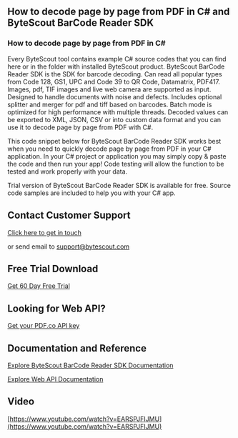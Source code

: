 ## How to decode page by page from PDF in C# and ByteScout BarCode Reader SDK

### How to decode page by page from PDF in C#

Every ByteScout tool contains example C# source codes that you can find here or in the folder with installed ByteScout product. ByteScout BarCode Reader SDK is the SDK for barcode decoding. Can read all popular types from Code 128, GS1, UPC and Code 39 to QR Code, Datamatrix, PDF417. Images, pdf, TIF images and live web camera are supported as input. Designed to handle documents with noise and defects. Includes optional splitter and merger for pdf and tiff based on barcodes. Batch mode is optimized for high performance with multiple threads. Decoded values can be exported to XML, JSON, CSV or into custom data format and you can use it to decode page by page from PDF with C#.

This code snippet below for ByteScout BarCode Reader SDK works best when you need to quickly decode page by page from PDF in your C# application. In your C# project or application you may simply copy & paste the code and then run your app! Code testing will allow the function to be tested and work properly with your data.

Trial version of ByteScout BarCode Reader SDK is available for free. Source code samples are included to help you with your C# app.

## Contact Customer Support

[Click here to get in touch](https://bytescout.zendesk.com/hc/en-us/requests/new?subject=ByteScout%20BarCode%20Reader%20SDK%20Question)

or send email to [support@bytescout.com](mailto:support@bytescout.com?subject=ByteScout%20BarCode%20Reader%20SDK%20Question) 

## Free Trial Download

[Get 60 Day Free Trial](https://bytescout.com/download/web-installer?utm_source=github-readme)

## Looking for Web API? 

[Get your PDF.co API key](https://pdf.co/documentation/api?utm_source=github-readme)

## Documentation and Reference

[Explore ByteScout BarCode Reader SDK Documentation](https://bytescout.com/documentation/index.html?utm_source=github-readme)

[Explore Web API Documentation](https://pdf.co/documentation/api?utm_source=github-readme)

## Video

[https://www.youtube.com/watch?v=EARSPJFIJMU](https://www.youtube.com/watch?v=EARSPJFIJMU)